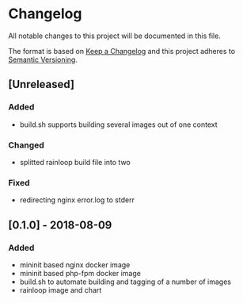 # Changelog
All notable changes to this project will be documented in this file.

The format is based on [Keep a Changelog](http://keepachangelog.com/en/1.0.0/)
and this project adheres to [Semantic Versioning](http://semver.org/spec/v2.0.0.html).


## [Unreleased]
### Added
- build.sh supports building several images out of one context
### Changed
- splitted rainloop build file into two
### Fixed
- redirecting nginx error.log to stderr

## [0.1.0] - 2018-08-09
### Added
- mininit based nginx docker image
- mininit based php-fpm docker image
- build.sh to automate building and tagging of a number of images
- rainloop image and chart
